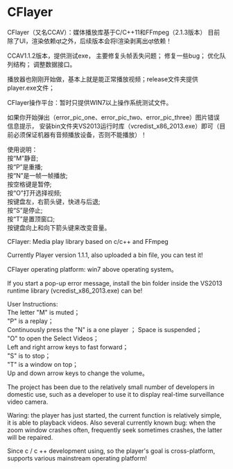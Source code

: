 # CFlayer
CFlayer（又名CCAV）：媒体播放库基于C/C++11和FFmpeg（2.1.3版本）
目前除了UI，渲染依赖qt之外，后续版本会将l渲染剥离出qt依赖！

CCAV1.1.2版本，提供测试exe，
主要修复头帧丢失问题；
修复一些bug；
优化队列结构；
调整数据接口。

播放器也刚刚开始做，基本上就是能正常播放视频；release文件夹提供player.exe文件；

CFlayer操作平台：暂时只提供WIN7以上操作系统测试文件。

如果你开始弹出（error_pic_one、error_pic_two、error_pic_three）图片错误信息提示，
安装bin文件夹VS2013运行时库（vcredist_x86_2013.exe）即可（目前必须保证机器有音频播放设备，否则不能播放）！

使用说明：                                                                                                                   
按“M”静音;                                                                                                                  
按“P”是重播;                                                                                                                
按“N”是一帧一帧播放;                                                                                                        
按空格键是暂停;                                                                                                              
按“O”打开选择视频;                                                                                                           
按键盘左，右箭头键，快进与后退;                                                                                              
按“S”是停止;                                                                                                                 
按“T”是置顶窗口;                                                                                                            
按键盘向上和向下箭头键来改变音量。                                                                                          

CFlayer:  Media play library based on c/c++ and FFmpeg

Currently Player version 1.1.1, also uploaded a bin file, you can test it! 

CFlayer operating platform: win7 above operating system。

If you start a pop-up error message, install the bin folder inside the VS2013 runtime library (vcredist_x86_2013.exe) can be!

User Instructions:                                                                                                              
The letter "M" is muted；                                                                                                      
"P" is a replay；                                                                                                              
Continuously press the "N" is a one player                                                                                    ；
Space is suspended；                                                                                                            
"O" to open the Select Videos；                                                                                                 
Left and right arrow keys to fast forward；                                                                                     
"S" is to stop；                                                                                                                
"T" is a window on top；                                                                                                        
Up and down arrow keys to change the volume。                                                                                   

The project has been due to the relatively small number of developers in domestic use, such as a developer to use it to display real-time surveillance video camera.

Waring: the player has just started, the current function is relatively simple, it is able to playback videos. Also several currently known bug: when the zoom window crashes often, frequently seek sometimes crashes, the latter will be repaired.

Since c / c ++ development using, so the player's goal is cross-platform, supports various mainstream operating platform!
    
    


